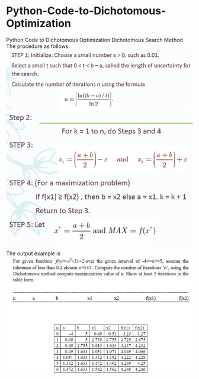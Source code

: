# Python-Code-to-Dichotomous-Optimization
Python Code to Dichotomous Optimization
Dichotomous Search Method
The procedure as follows:
![alt text](https://github.com/siddhaling/Python-Code-to-Dichotomous-Optimization/blob/master/procedure1.jpg)
![alt text](https://github.com/siddhaling/Python-Code-to-Dichotomous-Optimization/blob/master/procedure2.jpg)

The output example is
![alt text](https://github.com/siddhaling/Python-Code-to-Dichotomous-Optimization/blob/master/outputEx.jpg)
